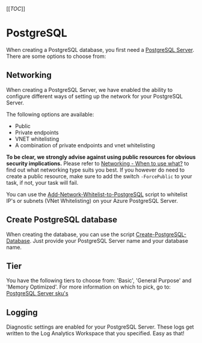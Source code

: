 [[_TOC_]]

# PostgreSQL

When creating a PostgreSQL database, you first need a [PostgreSQL Server](/Azure/Azure-CLI-Snippets/PostgreSQL/Create-PostgreSQL-Server). There are some options to choose from:

## Networking

When creating a PostgreSQL Server, we have enabled the ability to configure different ways of setting up the network for your PostgreSQL Server.

The following options are available:

- Public
- Private endpoints
- VNET whitelisting
- A combination of private endpoints and vnet whitelisting

**To be clear, we strongly advise against using public resources for obvious security implications.** Please refer to [Networking - When to use what?](/Azure/Documentation/Networking#when-to-use-what?) to find out what networking type suits you best. If you however do need to create a public resource, make sure to add the switch `-ForcePublic` to your task, if not, your task will fail.

You can use the [Add-Network-Whitelist-to-PostgreSQL](/Azure/Azure-CLI-Snippets/PostgreSQL/Add-Network-Whitelist-to-PostgreSQL) script to whitelist IP's or subnets (VNet Whitelisting) on your Azure PostgreSQL Server.

## Create PostgreSQL database

When creating the database, you can use the script [Create-PostgreSQL-Database](/Azure/Azure-CLI-Snippets/PostgreSQL/Create-PostgreSQL-Database). Just provide your PostgreSQL Server name and your database name.

## Tier

You have the following tiers to choose from: 'Basic', 'General Purpose' and 'Memory Optimized'. For more information on which to pick, go to: [PostgreSQL Server sku's](https://docs.microsoft.com/en-us/azure/postgresql/concepts-pricing-tiers)

## Logging

Diagnostic settings are enabled for your PostgreSQL Server. These logs get written to the Log Analytics Workspace that you specified. Easy as that!
